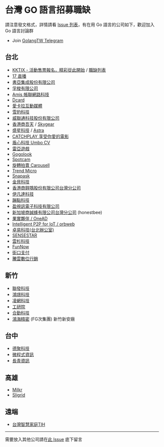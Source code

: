 # 台灣 GO 語言招募職缺

請注意發文格式，詳情請看 [Issue 列表](https://github.com/golangtw/jobs/issues)，有在用 Go 語言的公司如下，歡迎加入 Go 語言討論群

* Join [GolangTW Telegram](https://t.me/golangtw)

## 台北

* [KKTIX - 活動售票報名，精彩從此開始](https://kktix.com/) / [職缺列表](https://jobs.kktix.cc/)
* [17 直播](http://17.media/)
* [書亞集成股份有限公司](http://www.surasia.net/)
* [孚梭有限公司](https://www.fazzo-creative.com)
* [Amis 帳聯網路科技](http://am.is/)
* [Dcard](https://www.dcard.tw)
* [愛卡拉互動媒體](https://ikala.tv/)
* [雪豹科技](https://www.linkedin.com/company/9549268/)
* [威聯通科技股份有限公司](https://www.qnap.com/zh-tw/)
* [香港商吾天](https://oursky.com) / [Skygear](https://github.com/skygeario)
* [盛星科技](http://careher.net/companies/astra/) / [Astra](https://www.yourator.co/companies/Astra/)
* [CATCHPLAY 享受你愛的電影](https://www.catchplay.com)
* [盾心科技 Umbo CV](https://umbocv.ai)
* [雷亞遊戲](https://www.rayark.com)
* [Gogolook](https://whoscall.com/zh-TW/)
* [Spotcam](http://www.myspotcam.com)
* [旋轉拍賣 Carousell](http://careers.carousell.com/)
* [Trend Micro](http://www.trendmicro.tw)
* [Snapask](https://snapask.co/)
* [金貝科技](https://www.104.com.tw/job/?jobno=5fltk&jobsource=m104)
* [香港商翱鶚股份有限公司台灣分公司](http://cepave.com/) 
* [伊凡達科技](http://www.8888play.com)
* [蹦點科技](https://room.fullinn.tw/)
* [盈視訊電子科技有限公司](http://www.yingshixun.com/)
* [新加坡商誠蜂有限公司台灣分公司](http://www.honestbee.tw/) (honestbee)
* [果實夥伴 / OneAD](http://www.onead.com.tw/)
* [Intelligent P2P for IoT / orbweb](https://www.orbweb.com/)
* [卓易科技(台北辦公室)](https://www.droi.com/)
* [SENSESTAR](https://www.sensestar.com/)
* [雲杉科技](http://spruce.casa)
* [FunNow](https://www.myfunnow.com/)
* [街口支付](https://www.jkos.com/)
* [騰雲數位行銷](http://tengyun.tw/)

## 新竹

* [聯發科技](https://www.mediatek.com)
* [鴻璟科技](http://www.lionic.com)
* [凌網科技](https://www.hyweb.com.tw/) 
* [工研院](https://www.itri.org.tw/)
* [合勤科技](https://www.zyxel.com)
* [鴻海精密](http://www.foxconn.com.tw/) (FG次集團) 新竹新安廠

## 台中

* [德聚科技](https://www.104.com.tw/job/?jobno=52hps&jobsource=n104bank1)
* [微程式資訊](https://www.program.com.tw/)
* [長青資訊](https://www.104.com.tw/jobbank/custjob/index.php?r=cust&j=603c446d3638406932343c653a40381b82b2b2b284348482664j48)

## 高雄

* [Milkr](https://milkr.io)
* [Sligrid](https://sligrid.com)

## 遠端

* [台灣智慧家庭TIH](https://www.tih.tw/)

___

需要放入其他公司請在[此 Issue](https://github.com/golangtw/jobs/issues/11) 底下留言
